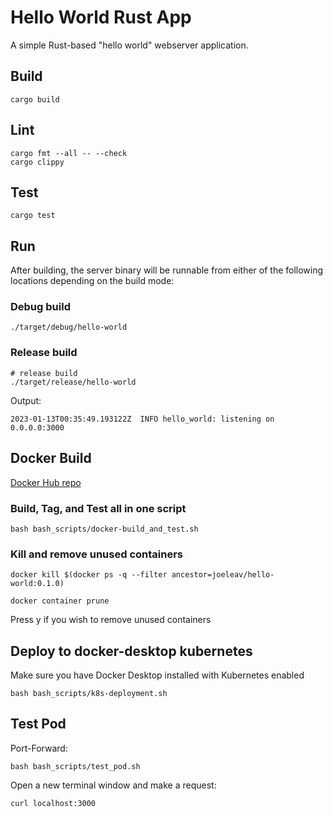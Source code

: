 # Hello World Rust App

A simple Rust-based "hello world" webserver application.

## Build

```shell
cargo build
```

## Lint

```shell
cargo fmt --all -- --check
cargo clippy
```

## Test

```shell
cargo test
```

## Run

After building, the server binary will be runnable from either of the following locations depending on the build mode:

### Debug build
```shell
./target/debug/hello-world
```

### Release build
```shell
# release build
./target/release/hello-world
```

Output:
```shell
2023-01-13T00:35:49.193122Z  INFO hello_world: listening on 0.0.0.0:3000
```

## Docker Build

[Docker Hub repo](https://hub.docker.com/r/joeleav/hello-world)

### Build, Tag, and Test all in one script
```shell
bash bash_scripts/docker-build_and_test.sh
```

### Kill and remove unused containers
```shell
docker kill $(docker ps -q --filter ancestor=joeleav/hello-world:0.1.0)
```
```shell
docker container prune
```
Press y if you wish to remove unused containers

## Deploy to docker-desktop kubernetes

Make sure you have Docker Desktop installed with Kubernetes enabled

```shell
bash bash_scripts/k8s-deployment.sh
```
## Test Pod

Port-Forward:
```shell
bash bash_scripts/test_pod.sh
```

Open a new terminal window and make a request:
```shell
curl localhost:3000
```


